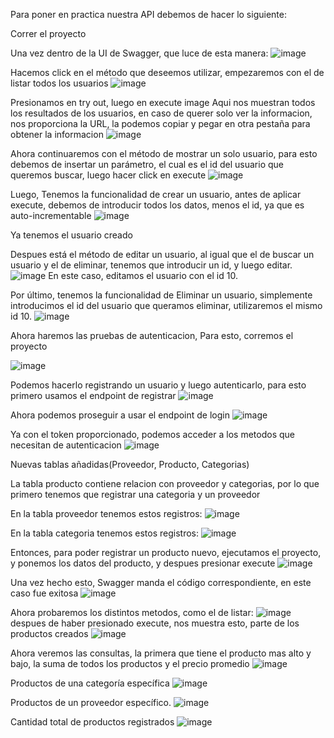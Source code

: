 Para poner en practica nuestra API debemos de hacer lo siguiente:

Correr el proyecto

Una vez dentro de la UI de Swagger, que luce de esta manera: 
![image](https://github.com/user-attachments/assets/003f5576-36ed-44c0-af34-91e48a0256c0)


Hacemos click en el método que deseemos utilizar, empezaremos con el de listar todos los usuarios 
![image](https://github.com/user-attachments/assets/24aacba0-2973-4bd4-a9eb-01ad340cd841)


Presionamos en try out, luego en execute image Aqui nos muestran todos los resultados de los usuarios, en caso de querer solo ver la informacion, nos proporciona la URL, la podemos copiar y pegar en otra pestaña para obtener la informacion
![image](https://github.com/user-attachments/assets/f459756f-f371-4080-9092-def915f6ee57)


Ahora continuaremos con el método de mostrar un solo usuario, para esto debemos de insertar un parámetro, el cual es el id del usuario que queremos buscar, luego hacer click en execute 
![image](https://github.com/user-attachments/assets/7fa887e1-20a8-43a4-a84e-89f0239e261f)

Luego, Tenemos la funcionalidad de crear un usuario, antes de aplicar execute, debemos de introducir todos los datos, menos el id, ya que es auto-incrementable 
![image](https://github.com/user-attachments/assets/e54611f8-2e3a-4f5a-8219-bc03ac7b35e5)

Ya tenemos el usuario creado

Despues está el método de editar un usuario, al igual que el de buscar un usuario y el de eliminar, tenemos que introducir un id, y luego editar. 
![image](https://github.com/user-attachments/assets/71f9843e-47e7-480d-87dc-794d1d139ac4)
En este caso, editamos el usuario con el id 10.

Por último, tenemos la funcionalidad de Eliminar un usuario, simplemente introducimos el id del usuario que queramos eliminar, utilizaremos el mismo id 10. 
![image](https://github.com/user-attachments/assets/bbd1b352-e875-426e-bc6c-edaf3eecc9e6)

Ahora haremos las pruebas de autenticacion,
Para esto, corremos el proyecto

![image](https://github.com/user-attachments/assets/5b344589-c251-40a6-99b3-2269d4d09db4)

Podemos hacerlo registrando un usuario y luego autenticarlo, para esto primero usamos el endpoint de registrar 
![image](https://github.com/user-attachments/assets/6c238b14-e997-4ea8-a5a4-4a376a81acf7)

Ahora podemos proseguir a usar el endpoint de login
![image](https://github.com/user-attachments/assets/e4d0c45a-132b-4394-9aac-970d0f05ab8c)

Ya con el token proporcionado, podemos acceder a los metodos que necesitan de autenticacion
![image](https://github.com/user-attachments/assets/5d5d6d9b-7f10-4869-a065-74ff622298cf)


Nuevas tablas añadidas(Proveedor, Producto, Categorias)

La tabla producto contiene relacion con proveedor y categorias, por lo que primero tenemos que registrar una categoria y un proveedor

En la tabla proveedor tenemos estos registros: 
![image](https://github.com/user-attachments/assets/26cddcb8-8714-4f15-b2e7-cba5553547f9)

En la tabla categoria tenemos estos registros:
![image](https://github.com/user-attachments/assets/0846d874-c51a-4f5d-a645-a31b5eef8dcc)

Entonces, para poder registrar un producto nuevo, ejecutamos el proyecto, y ponemos los datos del producto, y despues presionar execute
![image](https://github.com/user-attachments/assets/d8b30a1d-7934-477e-ac76-3922083913b6)

Una vez hecho esto, Swagger manda el código correspondiente, en este caso fue exitosa
![image](https://github.com/user-attachments/assets/1918b9f7-2e58-45b1-8207-bce7da60c794)

Ahora probaremos los distintos metodos, como el de listar:
![image](https://github.com/user-attachments/assets/8145b449-8850-469a-8a3e-c9bae93ed31d)
despues de haber presionado execute, nos muestra esto, parte de los productos creados
![image](https://github.com/user-attachments/assets/09671d9e-1b5d-4ad6-917b-5af79a8cf945)

Ahora veremos las consultas, la primera que tiene el producto mas alto y bajo, la suma de todos los productos y el precio promedio
![image](https://github.com/user-attachments/assets/2eae427f-2763-4be4-826d-a85e2127afe0)


Productos de una categoría específica
![image](https://github.com/user-attachments/assets/c3457f98-26d8-4b92-9c71-48eec3b84da1)

Productos de un proveedor específico.
![image](https://github.com/user-attachments/assets/ca86f6a6-286b-403e-987b-aaf2427a05c7)

Cantidad total de productos registrados
![image](https://github.com/user-attachments/assets/e3fa3faf-3f69-4966-9ec6-d596fe38bfc0)











